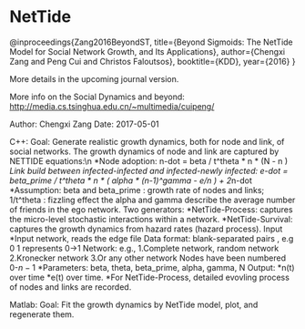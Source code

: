 # NetTide
@inproceedings{Zang2016BeyondST,
  title={Beyond Sigmoids: The NetTide Model for Social Network Growth, and Its Applications},
  author={Chengxi Zang and Peng Cui and Christos Faloutsos},
  booktitle={KDD},
  year={2016}
}

More details in the upcoming journal version.

More info on the Social Dynamics and beyond: http://media.cs.tsinghua.edu.cn/~multimedia/cuipeng/

Author: Chengxi Zang
Date: 2017-05-01

C++: 
Goal: Generate realistic growth dynamics, both for node and link, of social networks.
The growth dynamics of node and link are captured by NETTIDE equations:\n
	*Node adoption:
		n-dot = beta / t^theta * n * (N - n )
	*Link build between infected-infected and infected-newly infected:
		e-dot = beta_prime / t^theta * n * ( alpha * (n-1)^gamma - e/n ) + 2*n-dot
	*Assumption:
		beta and beta_prime : growth rate of nodes and links;
		1/t^theta : fizzling effect
		the alpha and gamma describe the average number of friends in the ego network.
Two generators:
	*NetTide-Process: captures the micro-level stochastic interactions within a network.
	*NetTide-Survival: captures the growth dynamics from hazard rates (hazard process).
Input 
	*Input network, reads the edge file 
	    Data format: blank-separated pairs , e.g 0 1 represents 0->1
		Network: e.g.,
			1.Complete network, random network
			2.Kronecker network
			3.Or any other network
        Nodes have been numbered 0-$n-1$
	*Parameters: beta, theta, beta_prime, alpha, gamma, N
Output:
  *n(t) over time 
	*e(t) over time. 
	*For NetTide-Process, detailed evovling process of nodes and links are recorded.

Matlab:
Goal: Fit the growth dynamics by NetTide model, plot, and regenerate them.
